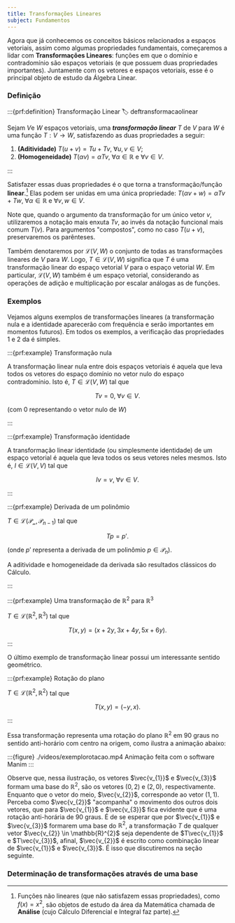 ```yaml
---
title: Transformações Lineares
subject: Fundamentos
---
```


Agora que já conhecemos os conceitos básicos relacionados a espaços vetoriais, assim como algumas propriedades fundamentais, começaremos a lidar com **Transformações Lineares**: funções em que o domínio e contradomínio são espaços vetoriais (e que possuem duas propriedades importantes). Juntamente com os vetores e espaços vetoriais, esse é o principal objeto de estudo da Álgebra Linear.

### Definição

:::{prf:definition} Transformação Linear
:label: deftransformacaolinear

Sejam $V$e $W$ espaços vetoriais, uma ***transformação linear*** $T$ de $V$ para $W$ é uma função $T:V\to W$, satisfazendo as duas propriedades a seguir:

1. **(Aditividade)** $T(u+v)=Tu+Tv, \;\forall u,v \in V$;
2. **(Homogeneidade)** $T(\alpha v)=\alpha Tv,\;\forall\alpha \in \mathbb{R}$ e $\forall v \in V$.

:::

Satisfazer essas duas propriedades é o que torna a transformação/função **linear**.[^1] Elas podem ser unidas em uma única propriedade: $T(\alpha v+w)=\alpha Tv+Tw,\; \forall\alpha \in \mathbb{R}$ e $\forall v,w \in V$.

Note que, quando o argumento da transformação for um único vetor $v$, utilizaremos a notação mais enxuta $Tv$, ao invés da notação funcional mais comum $T(v)$. Para argumentos "compostos", como no caso $T(u+v)$, preservaremos os parênteses.

[^1]: Funções não lineares (que não satisfazem essas propriedades), como $f(x)=x^{2}$, são objetos de estudo da área da Matemática chamada de **Análise** (cujo Cálculo Diferencial e Integral faz parte).

Também denotaremos por $\mathcal{L}(V,W)$ o conjunto de todas as transformações lineares de $V$ para $W$. Logo, $T\in \mathcal{L}(V,W)$ significa que $T$ é uma transformação linear do espaço vetorial $V$ para o espaço vetorial $W$. Em particular, $\mathcal{L}(V,W)$ também é um espaço vetorial, considerando as operações de adição e multiplicação por escalar análogas as de funções.

### Exemplos

Vejamos alguns exemplos de transformações lineares (a transformação nula e a identidade aparecerão com frequência e serão importantes em momentos futuros). Em todos os exemplos, a verificação das propriedades 1 e 2 da [](#deftransformacaolinear) é simples.

:::{prf:example} Transformação nula

A transformação linear nula entre dois espaços vetoriais é aquela que leva todos os vetores do espaço domínio no vetor nulo do espaço contradomínio. Isto é, $T\in \mathcal{L}(V,W)$ tal que

$$
Tv=0,\;\forall v \in V.
$$

(com $0$ representando o vetor nulo de $W$)

:::

:::{prf:example} Transformação identidade

A transformação linear identidade (ou simplesmente identidade) de um espaço vetorial é aquela que leva todos os seus vetores neles mesmos. Isto é, $I \in \mathcal{L}(V,V)$ tal que

$$
Iv=v,\;\forall v \in V.
$$

:::

:::{prf:example} Derivada de um polinômio

$T \in \mathcal{L}(\mathcal{P_{n}},\mathcal{P}_{n-1})$ tal que 

$$
Tp=p'.
$$

(onde $p'$ representa a derivada de um polinômio $p \in \mathcal{P}_{n}$). 

A aditividade e homogeneidade da derivada são resultados clássicos do Cálculo.

:::

:::{prf:example} Uma transformação de $\mathbb{R}^{2}$ para $\mathbb{R}^{3}$

$T\in \mathcal{L}(\mathbb{R}^{2},\mathbb{R}^{3})$ tal que

$$
T(x,y)=(x+2y,3x+4y,5x+6y).
$$

:::

O último exemplo de transformação linear possui um interessante sentido geométrico.

:::{prf:example} Rotação do plano

$T \in \mathcal{L}(\mathbb{R}^{2},\mathbb{R}^{2})$ tal que 

$$
T(x,y)=(-y,x).
$$

:::

Essa transformação representa uma rotação do plano $\mathbb{R}^{2}$ em 90 graus no sentido anti-horário com centro na origem, como ilustra a animação abaixo:

:::{figure} ./videos/exemplorotacao.mp4
Animação feita com o software Manim
:::

Observe que, nessa ilustração, os vetores $\vec{v_{1}}$ e $\vec{v_{3}}$ formam uma base do $\mathbb{R}^{2}$, são os vetores ${} (0,2)$ e $(2,0)$, respectivamente. Enquanto que o vetor do meio, $\vec{v_{2}}$, corresponde ao vetor $(1,1)$. Perceba como $\vec{v_{2}}$ "acompanha" o movimento dos outros dois vetores, que para $\vec{v_{1}}$ e $\vec{v_{3}}$ fica evidente que é uma rotação anti-horária de 90 graus. É de se esperar que por $\vec{v_{1}}$ e $\vec{v_{3}}$ formarem uma base do $\mathbb{R}^{2}$, a transformação $T$ de qualquer vetor $\vec{v_{2}} \in \mathbb{R}^{2}$ seja dependente de $T\vec{v_{1}}$ e $T\vec{v_{3}}$, afinal, $\vec{v_{2}}$ é escrito como combinação linear de $\vec{v_{1}}$ e $\vec{v_{3}}$. É isso que discutiremos na seção seguinte.

### Determinação de transformações através de uma base
